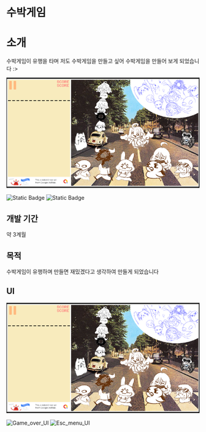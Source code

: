 # 수박게임

# 소개
수박게임이 유행을 타며 저도 수박게임을 만들고 싶어 수박게임을 만들어 보게 되었습니다 :>

![수박게임사진](https://github.com/heh-heh/watermelon_game/blob/main/%EC%88%98%EB%B0%95%EA%B2%8C%EC%9E%84.png)   

![Static Badge](https://img.shields.io/badge/unity-%23808080?logo=Unity)
![Static Badge](https://img.shields.io/badge/C%23-%23808080?logo=C%23)

## 개발 기간
약 3계월

## 목적
수박게임이 유행하며 만들면 재밌겠다고 생각하여
만들게 되었습니다

## UI
![메인페이지](https://github.com/heh-heh/watermelon_game/blob/main/%EC%88%98%EB%B0%95%EA%B2%8C%EC%9E%84.png)   

![Game_over_UI](https://file.notion.so/f/f/3f3ee5b6-c1e9-471a-ae2c-ee59ce1bc0d3/6aa88444-b27d-494a-b9af-de2b4f1f47a9/Untitled.png?id=0993223e-956f-4445-8495-c38d606d26b0&table=block&spaceId=3f3ee5b6-c1e9-471a-ae2c-ee59ce1bc0d3&expirationTimestamp=1703311200000&signature=tqPh0HE2CMmQp3F-TTjGygHZ6PiSA5R2KakFHmtUjz4&downloadName=Untitled.png)   ![Esc_menu_UI ](https://www.notion.so/signed/https%3A%2F%2Fprod-files-secure.s3.us-west-2.amazonaws.com%2F3f3ee5b6-c1e9-471a-ae2c-ee59ce1bc0d3%2Fd1cbf12d-5f62-41bc-af7d-0ebc388eb6c3%2FUntitled.png?table=block&id=d5fb1333-19d5-4453-9efb-c27685b79d80&spaceId=3f3ee5b6-c1e9-471a-ae2c-ee59ce1bc0d3&name=Untitled.png&userId=f7d4766f-133d-49f5-b021-ea6271be607f&cache=v2)   
